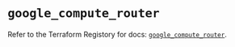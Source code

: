 # `google_compute_router`

Refer to the Terraform Registory for docs: [`google_compute_router`](https://registry.terraform.io/providers/hashicorp/google-beta/4.76.0/docs/resources/google_compute_router).
